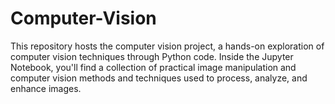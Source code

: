 # Computer-Vision
This repository hosts the computer vision project, a hands-on exploration of computer vision techniques through Python code. Inside the Jupyter Notebook, you'll find a collection of practical image manipulation and computer vision methods and techniques used to process, analyze, and enhance images.
